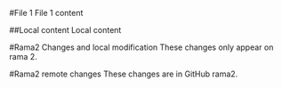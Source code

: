 #File 1
File 1 content


##Local content
Local content


#Rama2 Changes and local modification
These changes only appear on rama 2.

#Rama2 remote changes
These changes are in GitHub rama2.

